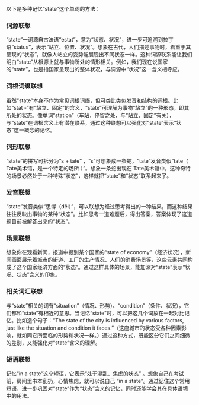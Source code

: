 以下是多种记忆“state”这个单词的方法：

### 词源联想
“state”一词源自古法语“estat”，意为“状态、状况”，进一步可追溯到拉丁语“status”，表示“站立、位置、状况”。想象在古代，人们描述事物时，着重于其呈现的“状态”，就像人站立的姿势能展现出不同状态一样。这种词源联系能让我们明白“state”从根源上就与事物所处的情形相关。例如，我们现在说国家的“state”，也是指国家呈现出的整体状况，与词源中“状况”这一含义相呼应。

### 词根词缀联想
虽然“state”本身不作为常见词根词缀，但可类比类似发音和结构的词根。比如“stat -”有“站立、固定”的含义，“state”可理解为事物“站立”的一种形态，即其所处的状态。像单词“station”（车站，停留之处，与“站立、固定”有关），与“state”在词根含义上有潜在联系，通过这种联想可以强化对“state”表示“状态”这一概念的记忆。

### 词形联想
“state”的拼写可拆分为“s + tate” ，“s”可想象成一条蛇，“tate”发音类似“tate（ Tate美术馆，是一个特定的场所 ）”。想象一条蛇出现在 Tate美术馆中，这种奇特的场景必然处于一种特殊“状态”，这样就把“state”和“状态”联系起来了。

### 发音联想
“state”发音类似“思得（děi）”，可以联想为经过思考得出的一种结果，而这种结果往往反映出事物的某种“状态”。比如思考一道难题后，得出答案，答案体现了这道题目前被解答出来的“状态”。

### 场景联想
想象你在观看新闻，报道中提到某个国家的“state of economy”（经济状况），新闻画面展示着城市的街道、工厂的生产情况、人们的消费场景等，这些元素共同构成了这个国家经济方面的“状态”。通过这样具体的场景，能加深对“state”表示“状况、状态”含义的印象。

### 相关词汇联想
与“state”相关的词有“situation”（情况、形势）、“condition”（条件、状况），它们都和“state”有相近的意思。当记忆“state”时，可以把这几个词放在一起对比记忆。比如造个句子：“The state of the city is influenced by various factors, just like the situation and condition it faces.”（这座城市的状态受各种因素影响，就如同它所面临的形势和状况一样。）通过这种方式，既能区分它们之间细微的差别，又能强化对“state”含义的理解。

### 短语联想
记忆“in a state”这个短语，它表示“处于混乱、焦虑的状态” 。想象自己在考试前，房间里书本乱扔，心情焦虑，就可以说自己 “in a state”。通过记住这个常用短语，进一步巩固对“state”作为“状态”含义的记忆，同时还能学会其在具体语境中的用法。 